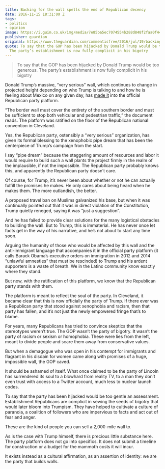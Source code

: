 ```yaml
---
title: Backing for the wall spells the end of Republican decency
date: 2016-11-15 18:31:00 Z
tags:
- politics
- opinion
image: https://i.guim.co.uk/img/media/7e85ba5ec7074554b288d848f2faa0f440112bc6/0_0_5472_3283/master/5472.jpg?w=620&q=55&auto=format&usm=12&fit=max&s=0e32efd495bb04a5e89b28fe6b491fb7
publisher: guardian
original: https://www.theguardian.com/commentisfree/2016/jul/19/backing-wall-republican-donald-trump-gop
quote: To say that the GOP has been hijacked by Donald Trump would be too generous.
  The party’s establishment is now fully complicit in his bigotry
---
```


> To say that the GOP has been hijacked by Donald Trump would be too generous. The party’s establishment is now fully complicit in his bigotry

Donald Trump’s massive, “very serious” wall, which continues to change in projected height depending on who Trump is talking to and how he is feeling about Mexico on any given day, has [made it](https://www.theguardian.com/us-news/2016/jul/18/mexico-border-wall-trump-republican-platform) into the official Republican party platform.

“The border wall must cover the entirety of the southern border and must be sufficient to stop both vehicular and pedestrian traffic,” the document reads. The platform was ratified on the floor of the Republican national convention in Cleveland.

Yes, the Republican party, ostensibly a “very serious” organization, has given its formal blessing to the xenophobic pipe dream that has been the centerpiece of Trump’s campaign from the start.

I say “pipe dream” because the staggering amount of resources and labor it would require to build such a wall plants the project firmly in the realm of the implausible, if not the impossible. The Republican party probably knows this, and apparently the Republican party doesn’t care.

Of course, for Trump, it’s never been about whether or not he can actually fulfill the promises he makes. He only cares about being heard when he makes them. The more outlandish, the better.

A proposed travel ban on Muslims galvanized his base, but when it was continually pointed out that it was in direct violation of the Constitution, Trump quietly reneged, saying it was “just a suggestion”.

And he has failed to provide clear solutions for the many logistical obstacles to building the wall. But to Trump, this is immaterial. He has never once let facts get in the way of his narrative, and he’s not about to start any time soon.

Arguing the humanity of those who would be affected by this wall and the anti-immigrant language that accompanies it in the official party platform (it calls Barack Obama’s executive orders on immigration in 2012 and 2014 “unlawful amnesties” that must be rescinded) to Trump and his ardent supporters is a waste of breath. We in the Latino community know exactly where they stand.

But now, with the ratification of this platform, we know that the Republican party stands with them.

The platform is meant to reflect the soul of the party. In Cleveland, it became clear that this is now officially the party of Trump. If there ever was a Republican party that stood against xenophobia and racism, then that party has fallen, and it’s not just the newly empowered fringe that’s to blame.

For years, many Republicans has tried to convince skeptics that the stereotypes weren’t true. The GOP wasn’t the party of bigotry. It wasn’t the party of racism or sexism or homophobia. These were lies from the left, meant to divide people and scare them away from conservative values.

But when a demagogue who was open in his contempt for immigrants and flagrant in his disdain for women came along with promises of a huge, impossible wall, the GOP caved.

It should be ashamed of itself. What once claimed to be the party of Lincoln has surrendered its soul to a blowhard from reality TV, to a man they don’t even trust with access to a Twitter account, much less to nuclear launch codes.

To say that the party has been hijacked would be too gentle an assessment. Establishment Republicans are complicit in sewing the seeds of bigotry that would later bloom into Trumpism. They have helped to cultivate a culture of paranoia, a coalition of followers who are impervious to facts and act out of fear and anger.

These are the kind of people you can sell a 2,000-mile wall to.

As is the case with Trump himself, there is precious little substance here. The party platform does not go into specifics. It does not submit a timeline for construction or a budget for the mammoth costs it will incur.

It exists instead as a cultural affirmation, as an assertion of identity: we are the party that builds walls.